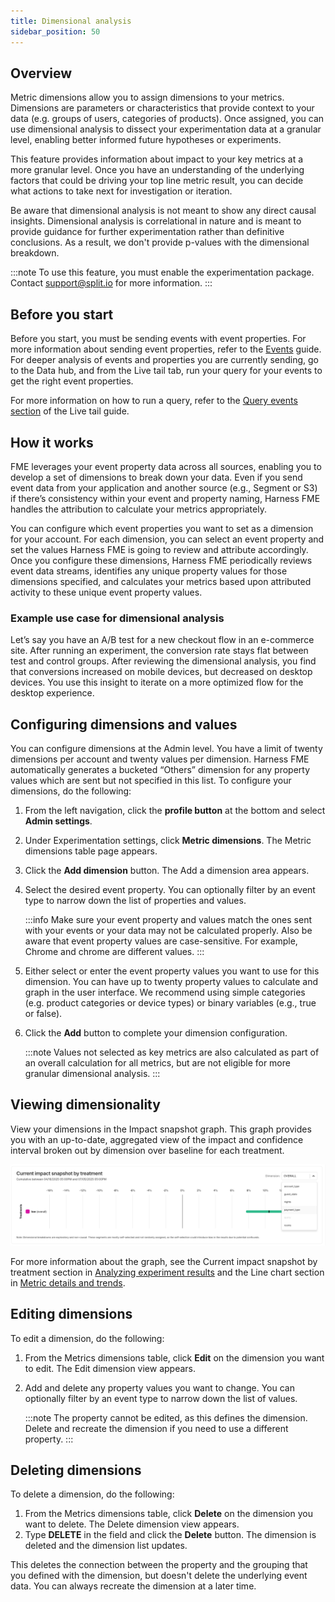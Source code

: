 ```yaml
---
title: Dimensional analysis
sidebar_position: 50
---
```


## Overview

Metric dimensions allow you to assign dimensions to your metrics. Dimensions are parameters or characteristics that provide context to your data (e.g. groups of users, categories of products). Once assigned, you can use dimensional analysis to dissect your experimentation data at a granular level, enabling better informed future hypotheses or experiments.

This feature provides information about impact to your key metrics at a more granular level. Once you have an understanding of the underlying factors that could be driving your top line metric result, you can decide what actions to take next for investigation or iteration.

Be aware that dimensional analysis is not meant to show any direct causal insights. Dimensional analysis is correlational in nature and is meant to provide guidance for further experimentation rather than definitive conclusions. As a result, we don't provide p-values with the dimensional breakdown.

:::note 
To use this feature, you must enable the experimentation package. Contact [support@split.io](mailto:support@split.io) for more information.
:::

## Before you start

Before you start, you must be sending events with event properties. For more information about sending event properties, refer to the [Events](/docs/feature-management-experimentation/release-monitoring/events/) guide. For deeper analysis of events and properties you are currently sending, go to the Data hub, and from the Live tail tab, run your query for your events to get the right event properties. 

For more information on how to run a query, refer to the [Query events section](/docs/feature-management-experimentation/feature-management/live-tail/#query-events) of the Live tail guide.

## How it works

FME leverages your event property data across all sources, enabling you to develop a set of dimensions to break down your data. Even if you send event data from your application and another source (e.g., Segment or S3) if there’s consistency within your event and property naming, Harness FME handles the attribution to calculate your metrics appropriately.

You can configure which event properties you want to set as a dimension for your account. For each dimension, you can select an event property and set the values Harness FME is going to review and attribute accordingly. Once you configure these dimensions, Harness FME periodically reviews event data streams, identifies any unique property values for those dimensions specified, and calculates your metrics based upon attributed activity to these unique event property values.

### Example use case for dimensional analysis

Let’s say you have an A/B test for a new checkout flow in an e-commerce site. After running an experiment, the conversion rate stays flat between test and control groups. After reviewing the dimensional analysis, you find that conversions increased on mobile devices, but decreased on desktop devices. You use this insight to iterate on a more optimized flow for the desktop experience.

## Configuring dimensions and values

You can configure dimensions at the Admin level. You have a limit of twenty dimensions per account and twenty values per dimension. Harness FME automatically generates a bucketed “Others” dimension for any property values which are sent but not specified in this list. To configure your dimensions, do the following:

1. From the left navigation, click the **profile button** at the bottom and select **Admin settings**.
2. Under Experimentation settings, click **Metric dimensions**. The Metric dimensions table page appears.
3. Click the **Add dimension** button. The Add a dimension area appears.
4. Select the desired event property. You can optionally filter by an event type to narrow down the list of properties and values.

    :::info
    Make sure your event property and values match the ones sent with your events or your data may not be calculated properly. Also be aware that event property values are case-sensitive. For example, Chrome and chrome are different values.
    :::

5. Either select or enter the event property values you want to use for this dimension. You can have up to twenty property values to calculate and graph in the user interface. We recommend using simple categories (e.g. product categories or device types) or binary variables (e.g., true or false).
6. Click the **Add** button to complete your dimension configuration.

    :::note 
    Values not selected as key metrics are also calculated as part of an overall calculation for all metrics, but are not eligible for more granular dimensional analysis.
    :::

## Viewing dimensionality

View your dimensions in the Impact snapshot graph. This graph provides you with an up-to-date, aggregated view of the impact and confidence interval broken out by dimension over baseline for each treatment. 

![](../../static/dimensions.png)

For more information about the graph, see the Current impact snapshot by treatment section in [Analyzing experiment results](/docs/feature-management-experimentation/experimentation/experiment-results/analyzing-experiment-results/#current-impact-snapshot-by-treatment) and the Line chart section in [Metric details and trends](/docs/feature-management-experimentation/experimentation/experiment-results/viewing-experiment-results/metric-details-and-trends/#line-charts).

## Editing dimensions

To edit a dimension, do the following:

1. From the Metrics dimensions table, click **Edit** on the dimension you want to edit. The Edit dimension view appears.
2. Add and delete any property values you want to change. You can optionally filter by an event type to narrow down the list of values.

    :::note 
    The property cannot be edited, as this defines the dimension. Delete and recreate the dimension if you need to use a different property.
    :::

## Deleting dimensions

To delete a dimension, do the following:

1. From the Metrics dimensions table, click **Delete** on the dimension you want to delete. The Delete dimension view appears.
2. Type **DELETE** in the field and click the **Delete** button. The dimension is deleted and the dimension list updates.

This deletes the connection between the property and the grouping that you defined with the dimension, but doesn't delete the underlying event data. You can always recreate the dimension at a later time.
